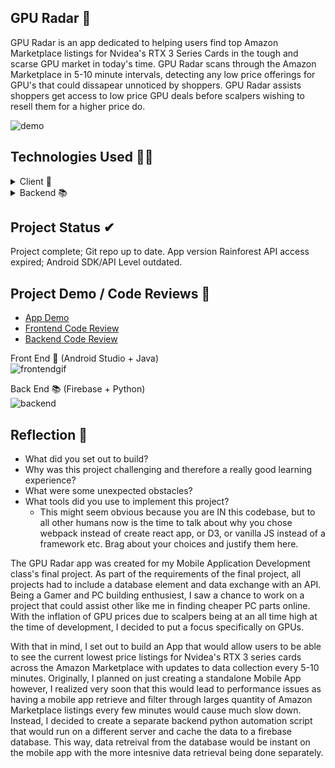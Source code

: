 ## GPU Radar 📡

GPU Radar is an app dedicated to helping users find top Amazon Marketplace listings for Nvidea's RTX 3 Series Cards in the tough and scarse GPU market in today's time. GPU Radar scans through the Amazon Marketplace in 5-10 minute intervals, detecting any low price offerings for GPU's that could dissapear unnoticed by shoppers. GPU Radar assists shoppers get access to low price GPU deals before scalpers wishing to resell them for a higher price do. 

![demo](https://github.com/BurhanNaveed0/GPU-Radar/assets/81490717/6d729cb8-dd42-4707-8766-a9763027d493)

## Technologies Used 👨‍💻
<details>
  <summary>Client 📱</summary>
  <ul>
    <li><a href="https://www.java.com/en/">Java</a></li>
    <li><a href="https://expo.dev/">XML</a></li>
    <li><a href="https://developer.android.com/studio?gad_source=1&gclid=CjwKCAjw-O6zBhASEiwAOHeGxXeWZgT9muC50iZgfEeWoWRSc1p7O5V8lqIsRCIpYqx4VqIfEuMYvBoCR6AQAvD_BwE&gclsrc=aw.ds">Android Studio</a></li>
  </ul>
</details>

<details>
  <summary>Backend 📚</summary>
  <ul>
    <li><a href="https://www.python.org/">Python</a></li>
    <li><a href="https://github.com/thisbejim/Pyrebase">Pyrebase</a></li>
    <li><a href="https://firebase.google.com/">Firebase</a></li>
  </ul>
</details>

## Project Status ✔
Project complete; Git repo up to date. App version Rainforest API access expired; Android SDK/API Level outdated. 

## Project Demo / Code Reviews 📲

<ul>
    <li><a href="https://youtu.be/uYKIHIpRv1M">App Demo</a></li>
    <li><a href="https://youtu.be/Wfq9cpOj2pw">Frontend Code Review</a></li>
    <li><a href="https://youtu.be/lbJeoeuNTL0">Backend Code Review</a></li>
  </ul>

Front End 📱 (Android Studio + Java) <br /> 
![frontendgif](https://github.com/BurhanNaveed0/GPU-Radar/assets/81490717/da0ad10f-50ba-4775-a17b-77e2b6892eb2)

Back End 📚 (Firebase + Python) <br />
![backend](https://github.com/BurhanNaveed0/GPU-Radar/assets/81490717/4bd5cc3c-4f9d-4aee-b0e8-1de38d124361)

## Reflection 📝

  - What did you set out to build?
  - Why was this project challenging and therefore a really good learning experience?
  - What were some unexpected obstacles?
  - What tools did you use to implement this project?
      - This might seem obvious because you are IN this codebase, but to all other humans now is the time to talk about why you chose webpack instead of create react app, or D3, or vanilla JS instead of a framework etc. Brag about your choices and justify them here.  

The GPU Radar app was created for my Mobile Application Development class's final project. As part of the requirements of the final project, all projects had to include a database element and data exchange with an API. Being a Gamer and PC building enthusiest, I saw a chance to work on a project that could assist other like me in finding cheaper PC parts online. With the inflation of GPU prices due to scalpers being at an all time high at the time of development, I decided to put a focus specifically on GPUs. 

With that in mind, I set out to build an App that would allow users to be able to see the current lowest price listings for Nvidea's RTX 3 series cards across the Amazon Marketplace with updates to data collection every 5-10 minutes. Originally, I planned on just creating a standalone Mobile App however, I realized very soon that this would lead to performance issues as having a mobile app retrieve and filter through larges quantity of Amazon Marketplace listings every few minutes would cause much slow down. Instead, I decided to create a separate backend python automation script that would run on a different server and cache the data to a firebase database. This way, data retreival from the database would be instant on the mobile app with the more intesnive data retrieval being done separately. 

